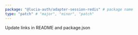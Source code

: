 ```yaml
---
package: "@lucia-auth/adapter-session-redis" # package name
type: "patch" # "major", "minor", "patch"
---
```


Update links in README and package.json